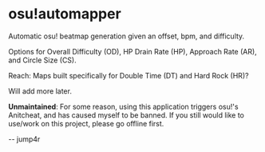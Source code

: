 # osu!automapper


Automatic osu! beatmap generation given an offset, bpm, and difficulty.

Options for Overall Difficulty (OD), HP Drain Rate (HP), Approach Rate (AR), and Circle Size (CS).

Reach: Maps built specifically for Double Time (DT) and Hard Rock (HR)?

Will add more later.

<b>Unmaintained</b>: For some reason, using this application triggers osu!'s Anitcheat, and has caused myself to be banned. If you still would like to use/work on this project, please go offline first. 

-- jump4r 
